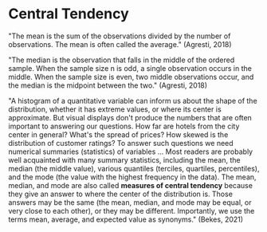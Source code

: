 # Central Tendency

"The mean is the sum of the observations divided by the number of observations. The mean is often called the average." (Agresti, 2018)

"The median is the observation that falls in the middle of the ordered sample. When the sample size n is odd, a single observation occurs in the middle. When the sample size is even, two middle observations occur, and the median is the midpoint between the two." (Agresti, 2018)

"A histogram of a quantitative variable can inform us about the shape of the distribution, whether it has extreme values, or where its center is approximate. But visual displays don't produce the numbers that are often important to answering our questions. How far are hotels from the city center in general? What's the spread of prices? How skewed is the distribution of customer ratings? To answer such questions we need numerical summaries (statistics) of variables ... Most readers are probably well acquainted with many summary statistics, including the mean, the median (the middle value), various quantiles (terciles, quartiles, percentiles), and the mode (the value with the highest frequency in the data). The mean, median, and mode are also called **measures of central tendency** because they give an answer to where the center of the distribution is. Those answers may be the same (the mean, median, and mode may be equal, or very close to each other), or they may be different. Importantly, we use the terms mean, average, and expected value as synonyms." (Bekes, 2021)
